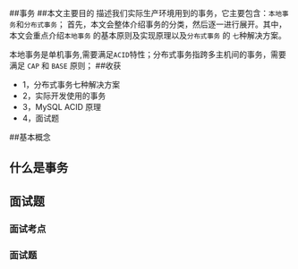 ##事务
##本文主要目的
描述我们实际生产环境用到的事务，它主要包含：`本地事务`和`分布式事务`；
首先，本文会整体介绍事务的分类，然后逐一进行展开。其中，本文会重点介绍`本地事务` 的基本原则及实现原理以及`分布式事务` 的 `七`种解决方案。 

本地事务是单机事务,需要满足`ACID`特性；分布式事务指跨多主机间的事务，需要满足 `CAP` 和 `BASE` 原则；
##收获
* 1，分布式事务七种解决方案
* 2，实际开发使用的事务
* 3，MySQL ACID 原理
* 4，面试题

##基本概念
## 什么是事务
## 

## 面试题
### 面试考点
### 面试题